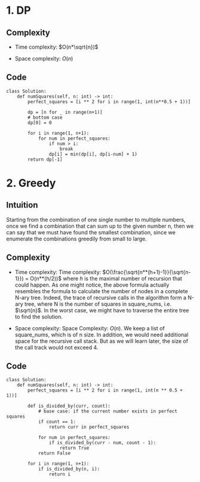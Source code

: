 # 1. DP
## Complexity
- Time complexity: $O(n*\sqrt{n})$

- Space complexity: $O(n)$


## Code
```python3 []
class Solution:
    def numSquares(self, n: int) -> int:
        perfect_squares = [i ** 2 for i in range(1, int(n**0.5 + 1))]
        
        dp = [n for _ in range(n+1)]
        # bottom case
        dp[0] = 0

        for i in range(1, n+1):
            for num in perfect_squares:
                if num > i:
                    break
                dp[i] = min(dp[i], dp[i-num] + 1)
        return dp[-1]
```

# 2. Greedy
## Intuition
Starting from the combination of one single number to multiple numbers, once we find a combination that can sum up to the given number n, then we can say that we must have found the smallest combination, since we enumerate the combinations greedily from small to large.

## Complexity
- Time complexity:
Time complexity: $O(\frac{\sqrt{n**(h+1)-1}}{\sqrt{n-1}}) = O(n**(h/2))$ where $h$ is the maximal number of recursion that could happen. As one might notice, the above formula actually resembles the formula to calculate the number of nodes in a complete N-ary tree. Indeed, the trace of recursive calls in the algorithm form a N-ary tree, where N is the number of squares in square_nums, i.e. $\sqrt{n}$. In the worst case, we might have to traverse the entire tree to find the solution.

- Space complexity:
Space Complexity: $O(n)$. We keep a list of square_nums, which is of n size. In addition, we would need additional space for the recursive call stack. But as we will learn later, the size of the call track would not exceed 4.

## Code
```python3 []
class Solution:
    def numSquares(self, n: int) -> int:
        perfect_squares = [i ** 2 for i in range(1, int(n ** 0.5 + 1))]

        def is_divided_by(curr, count):
            # base case: if the current number exists in perfect squares
            if count == 1:
                return curr in perfect_squares
            
            for num in perfect_squares:
                if is_divided_by(curr - num, count - 1):
                    return True
            return False
        
        for i in range(1, n+1):
            if is_divided_by(n, i):
                return i
```